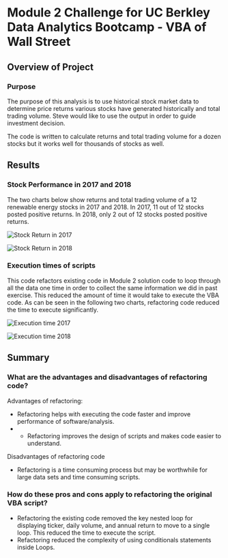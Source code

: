 # Module 2 Challenge for UC Berkley Data Analytics Bootcamp - VBA of Wall Street

## Overview of Project

### Purpose

The purpose of this analysis is to use historical stock market data to determine price returns various stocks have generated historically and total trading volume. Steve would like to use the output in order to guide investment decision. 

The code is written to calculate returns and total trading volume for a dozen stocks but it works well for thousands of stocks as well.
 
## Results

### Stock Performance in 2017 and 2018
The two charts below show returns and total trading volume of a 12 renewable energy stocks in 2017 and 2018. In 2017, 11 out of 12 stocks posted positive returns. In 2018, only 2 out of 12 stocks posted positive returns.

![Stock Return in 2017](/Resource/VBA_Challenge_2017_Chart.png) 
 
![Stock Return in 2018](/Resource/VBA_Challenge_2018_Chart.png) 


### Execution times of scripts
This code refactors existing code in Module 2 solution code to loop through all the data one time in order to collect the same information we did in past exercise. This  reduced the amount of time it would take to execute the VBA code. As can be seen in the following two charts, refactoring code reduced the time to execute significantly. 

![Execution time 2017](/Resource/VBA_Challenge_2017.png)
 
![Execution time 2018](/Resource/VBA_Challenge_2018.png) 

## Summary
### What are the advantages and disadvantages of refactoring code?

Advantages of refactoring:

- Refactoring helps with executing the code faster and improve performance of software/analysis.
- - Refactoring improves the design of scripts and makes code easier to understand.

Disadvantages of refactoring code

- Refactoring is a time consuming process but may be worthwhile for large data sets and time consuming scripts. 

### How do these pros and cons apply to refactoring the original VBA script?
- Refactoring the existing code removed the key nested loop for displaying ticker, daily volume, and annual return to move to a single loop. This reduced the time to execute the script.
- Refactoring reduced the complexity of using conditionals statements inside Loops.  